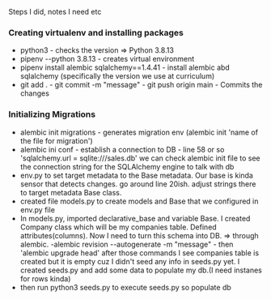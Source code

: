 Steps I did, notes I need etc

### Creating virtualenv and installing packages

- python3 - checks the version => Python 3.8.13
- pipenv --python 3.8.13 - creates virtual environment
- pipenv install alembic sqlalchemy==1.4.41 - install alembic abd sqlalchemy (specifically the version we use at curriculum)
- git add . - git commit -m "message" - git push origin main - Commits the changes

### Initializing Migrations

- alembic init migrations - generates migration env (alembic init 'name of the file for migration')
- alembic ini conf - establish a connection to DB - line 58 or so 'sqlalchemy.url = sqlite:///sales.db' we can check alembic init file to see the connection string for the SQLAlchemy engine to talk with db
- env.py to set target metadata to the Base metadata. Our base is kinda sensor that detects changes. go around line 20ish. adjust strings there to target metadata Base class.
- created file models.py to create models and Base that we configured in env.py file
- In models.py, imported declarative_base and variable Base. I created Company class which will be my companies table. Defined attributes(columns). Now I need to turn this schema into DB. => through alembic. -alembic revision --autogenerate -m "message" - then 'alembic upgrade head' after those commands I see companies table is created but it is empty cuz I didn't seed any info in seeds.py yet. I created seeds.py and add some data to populate my db.(I need instanes for rows kinda)
- then run python3 seeds.py to execute seeds.py so populate db
